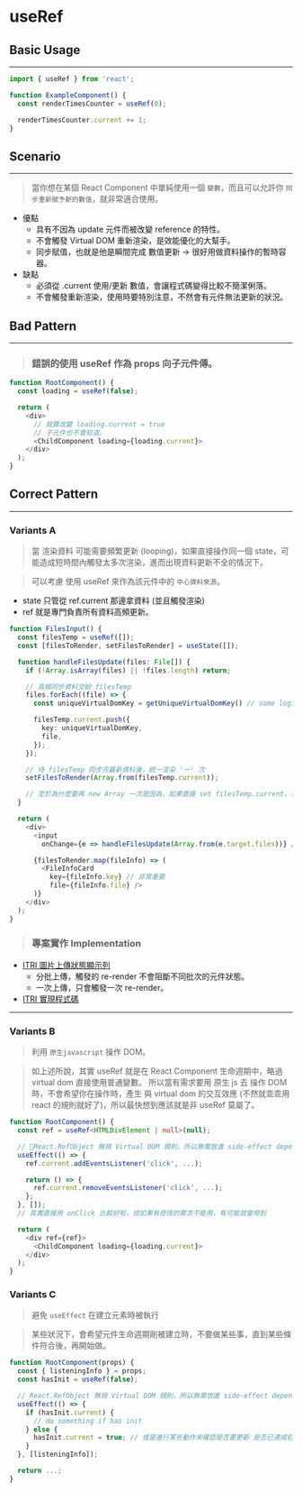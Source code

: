 # useRef

## Basic Usage
---
```typescript
import { useRef } from 'react';

function ExampleComponent() {
  const renderTimesCounter = useRef(0);

  renderTimesCounter.current += 1;
}
```

## Scenario
---
> 當你想在某個 React Component 中單純使用一個 ```變數```，而且可以允許你 ```同步重新賦予新的數值```，就非常適合使用。
* 優點
  - 具有不因為 update 元件而被改變 reference 的特性。
  - 不會觸發 Virtual DOM 重新渲染，是效能優化的大幫手。
  - 同步賦值，也就是他是瞬間完成 數值更新 -> 很好用做資料操作的暫時容器。
* 缺點
  - 必須從 .current 使用/更新 數值，會讓程式碼變得比較不簡潔俐落。
  - 不會觸發重新渲染，使用時要特別注意，不然會有元件無法更新的狀況。

## Bad Pattern
---
> ### 錯誤的使用 useRef 作為 props 向子元件傳。

```typescript
function RootComponent() {
  const loading = useRef(false);

  return (
    <div>
      // 就算改變 loading.current = true
      // 子元件也不會知道。
      <ChildComponent loading={loading.current}>
    </div>
  );
}
```

## Correct Pattern

---

### Variants A

> 當 渲染資料 可能需要頻繁更新 (looping)，如果直接操作同一個 state，可能造成短時間內觸發太多次渲染，進而出現資料更新不全的情況下。

> 可以考慮 使用 useRef 來作為該元件中的 ```中心資料來源```。
- state 只管從 ref.current 那邊拿資料 (並且觸發渲染)
- ref 就是專門負責所有資料高頻更新。

```typescript
function FilesInput() {
  const filesTemp = useRef([]);
  const [filesToRender, setFilesToRender] = useState([]);

  function handleFilesUpdate(files: File[]) {
    if (!Array.isArray(files) || !files.length) return;

    // 高頻同步資料交給 filesTemp 
    files.forEach((file) => {
      const uniqueVirtualDomKey = getUniqueVirtualDomKey() // some logic to get unique render key

      filesTemp.current.push({
        key: uniqueVirtualDomKey,
        file,
      });
    });

    // 待 filesTemp 同步完最新資料後，統一渲染 '一' 次
    setFilesToRender(Array.from(filesTemp.current));

    // 至於為什麼要再 new Array 一次是因為，如果直接 set filesTemp.current，會使得每次 state 更新都指向 filesTemp.current 的 reference 使得 state 不會被觸發重新渲染，所以需要把最新渲染資料放進不同的 reference 同時給予對應的 uniqueVirtualDomKey，可以保證原先的 component 不會完全因為 reference 不同而重新渲染。
  }

  return (
    <div>
      <input
        onChange={e => handleFilesUpdate(Array.from(e.target.files))} />

      {filesToRender.map(fileInfo) => (
        <FileInfoCard
          key={fileInfo.key} // 非常重要
          file={fileInfo.file} />
      )}
    </div>
  );
}
```
> ### 專案實作 Implementation
 - [ITRI 圖片上傳狀態顯示列](https://itri-ai-dashboard.rytass.info/)
   - 分批上傳，觸發的 re-render 不會阻斷不同批次的元件狀態。
   - 一次上傳，只會觸發一次 re-render。
  - [ITRI 實現程式碼](https://github.com/Rytass/ITRI-AI-DashBoard/blob/main/client/src/core/input-field/components/image-input/index.jsx)

---

### Variants B
> 利用 ```原生javascript``` 操作 DOM。

> 如上述所說，其實 useRef 就是在 React Component 生命週期中，略過 virtual dom 直接使用普通變數。
所以當有需求要用 原生 js 去 操作 DOM 時，不會希望你在操作時，產生 與 virtual dom 的交互效應 (不然就乖乖用 react 的規則就好了)，所以最快想到應該就是非 useRef 莫屬了。

```typescript
function RootComponent() {
  const ref = useRef<HTMLDivElement | null>(null);

  // React.RefObject 無視 Virtual DOM 規則，所以無需放進 side-effect dependencyList
  useEffect(() => {
    ref.current.addEventsListener('click', ...);

    return () => {
      ref.current.removeEventsListener('click', ...);
    };
  }, []);
  // 其實直接用 onClick 比較好啦，但如果有奇怪的需求不能用，有可能就會用到

  return (
    <div ref={ref}>
      <ChildComponent loading={loading.current}>
    </div>
  );
}
```

### Variants C
> 避免 ```useEffect``` 在建立元素時被執行

> 某些狀況下，會希望元件生命週期剛被建立時，不要做某些事，直到某些條件符合後，再開始做。

```typescript
function RootComponent(props) {
  const { listeningInfo } = props;
  const hasInit = useRef(false);

  // React.RefObject 無視 Virtual DOM 規則，所以無需放進 side-effect dependencyList
  useEffect(() => {
    if (hasInit.current) {
      // do something if has init 
    } else {
      hasInit.current = true; // 或是進行某些動作來確認是否要更新 是否已達成初始化完畢狀態
    }
  }, [listeningInfo]);

  return ...;
}
```